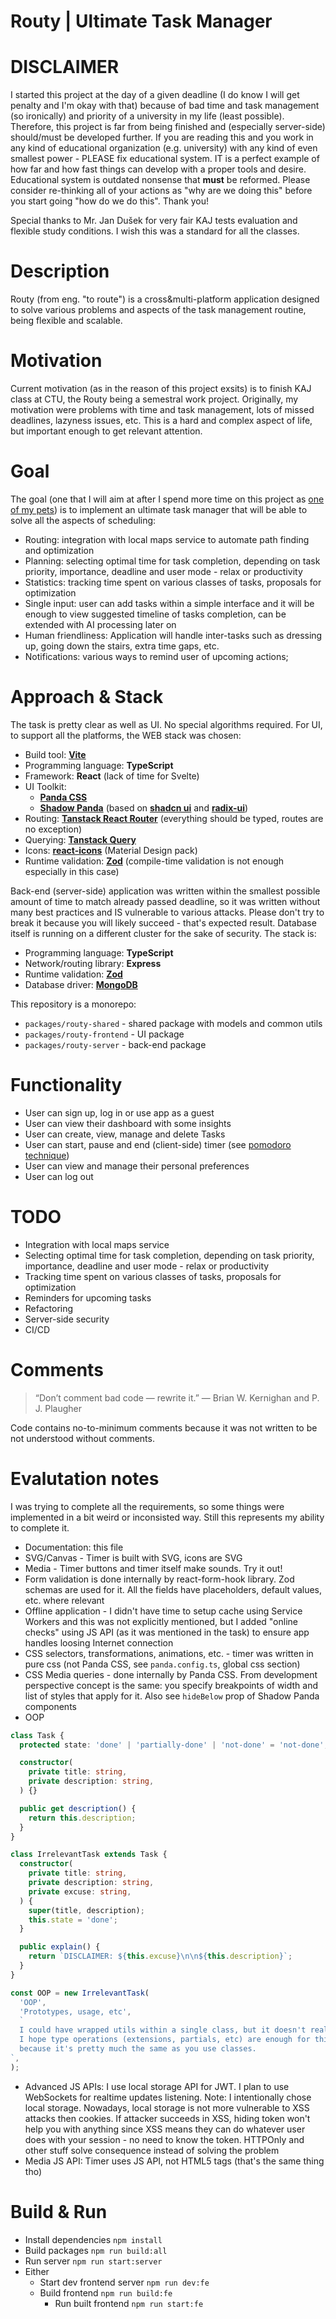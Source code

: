 # Routy | Ultimate Task Manager

# DISCLAIMER

I started this project at the day of a given deadline (I do know I will get penalty and I'm okay with that) because of bad time and task management (so ironically) and priority of a university in my life (least possible). Therefore, this project is far from being finished and (especially server-side) should/must be developed further. If you are reading this and you work in any kind of educational organization (e.g. university) with any kind of even smallest power - PLEASE fix educational system. IT is a perfect example of how far and how fast things can develop with a proper tools and desire. Educational system is outdated nonsense that **must** be reformed. Please consider re-thinking all of your actions as "why are we doing this" before you start going "how do we do this". Thank you!

Special thanks to Mr. Jan Dušek for very fair KAJ tests evaluation and flexible study conditions. I wish this was a standard for all the classes.

# Description

Routy (from eng. "to route") is a cross&multi-platform application designed to solve various problems and aspects of the task management routine, being flexible and scalable.

# Motivation

Current motivation (as in the reason of this project exsits) is to finish KAJ class at CTU, the Routy being a semestral work project. Originally, my motivation were problems with time and task management, lots of missed deadlines, lazyness issues, etc. This is a hard and complex aspect of life, but important enough to get relevant attention.

# Goal

The goal (one that I will aim at after I spend more time on this project as [one of my pets](https://github.com/ExposedCat?tab=repositories)) is to implement an ultimate task manager that will be able to solve all the aspects of scheduling:

- Routing: integration with local maps service to automate path finding and optimization
- Planning: selecting optimal time for task completion, depending on task priority, importance, deadline and user mode - relax or productivity
- Statistics: tracking time spent on various classes of tasks, proposals for optimization
- Single input: user can add tasks within a simple interface and it will be enough to view suggested timeline of tasks completion, can be extended with AI processing later on
- Human friendliness: Application will handle inter-tasks such as dressing up, going down the stairs, extra time gaps, etc.
- Notifications: various ways to remind user of upcoming actions;

# Approach & Stack

The task is pretty clear as well as UI. No special algorithms required. For UI, to support all the platforms, the WEB stack was chosen:

- Build tool: **[Vite](https://vitejs.dev/)**
- Programming language: **TypeScript**
- Framework: **React** (lack of time for Svelte)
- UI Toolkit:
  - **[Panda CSS](https://panda-css.com/)**
  - **[Shadow Panda](https://shadow-panda.dev/)** (based on **[shadcn ui](https://ui.shadcn.com/)** and **[radix-ui](https://www.radix-ui.com/)**)
- Routing: **[Tanstack React Router](https://tanstack.com/router/latest)** (everything should be typed, routes are no exception)
- Querying: **[Tanstack Query](https://tanstack.com/query/latest)**
- Icons: **[react-icons](https://react-icons.github.io/react-icons/)** (Material Design pack)
- Runtime validation: **[Zod](https://zod.dev/)** (compile-time validation is not enough especially in this case)

Back-end (server-side) application was written within the smallest possible amount of time to match already passed deadline, so it was written without many best practices and IS vulnerable to various attacks. Please don't try to break it because you will likely succeed - that's expected result. Database itself is running on a different cluster for the sake of security. The stack is:

- Programming language: **TypeScript**
- Network/routing library: **Express**
- Runtime validation: **[Zod](https://zod.dev/)**
- Database driver: **[MongoDB](https://www.mongodb.com/docs/languages/javascript/)**

This repository is a monorepo:

- `packages/routy-shared` - shared package with models and common utils
- `packages/routy-frontend` - UI package
- `packages/routy-server` - back-end package

# Functionality

- User can sign up, log in or use app as a guest
- User can view their dashboard with some insights
- User can create, view, manage and delete Tasks
- User can start, pause and end (client-side) timer (see [pomodoro technique](https://en.wikipedia.org/wiki/Pomodoro_Technique))
- User can view and manage their personal preferences
- User can log out

# TODO

- Integration with local maps service
- Selecting optimal time for task completion, depending on task priority, importance, deadline and user mode - relax or productivity
- Tracking time spent on various classes of tasks, proposals for optimization
- Reminders for upcoming tasks
- Refactoring
- Server-side security
- CI/CD

# Comments

> “Don’t comment bad code — rewrite it.” — Brian W. Kernighan and P. J. Plaugher

Code contains no-to-minimum comments because it was not written to be not understood without comments.

# Evalutation notes

I was trying to complete all the requirements, so some things were implemented in a bit weird or inconsisted way. Still this represents my ability to complete it.

- Documentation: this file
- SVG/Canvas - Timer is built with SVG, icons are SVG
- Media - Timer buttons and timer itself make sounds. Try it out!
- Form validation is done internally by react-form-hook library. Zod schemas are used for it. All the fields have placeholders, default values, etc. where relevant
- Offline application - I didn't have time to setup cache using Service Workers and this was not explicitly mentioned, but I added "online checks" using JS API (as it was mentioned in the task) to ensure app handles loosing Internet connection
- CSS selectors, transformations, animations, etc. - timer was written in pure css (not Panda CSS, see `panda.config.ts`, global css section)
- CSS Media queries - done internally by Panda CSS. From development perspective concept is the same: you specify breakpoints of width and list of styles that apply for it. Also see `hideBelow` prop of Shadow Panda components
- OOP

```typescript
class Task {
  protected state: 'done' | 'partially-done' | 'not-done' = 'not-done';

  constructor(
    private title: string,
    private description: string,
  ) {}

  public get description() {
    return this.description;
  }
}

class IrrelevantTask extends Task {
  constructor(
    private title: string,
    private description: string,
    private excuse: string,
  ) {
    super(title, description);
    this.state = 'done';
  }

  public explain() {
    return `DISCLAIMER: ${this.excuse}\n\n${this.description}`;
  }
}

const OOP = new IrrelevantTask(
  'OOP',
  'Prototypes, usage, etc',
  `
  I could have wrapped utils within a single class, but it doesn't really fit in the codebase.
  I hope type operations (extensions, partials, etc) are enough for this part,
  because it's pretty much the same as you use classes.
`,
);
```

- Advanced JS APIs: I use local storage API for JWT. I plan to use WebSockets for realtime updates listening. Note: I intentionally chose local storage. Nowadays, local storage is not more vulnerable to XSS attacks then cookies. If attacker succeeds in XSS, hiding token won't help you with anything since XSS means they can do whatever user does with your session - no need to know the token. HTTPOnly and other stuff solve consequence instead of solving the problem
- Media JS API: Timer uses JS API, not HTML5 tags (that's the same thing tho)

# Build & Run

- Install dependencies `npm install`
- Build packages `npm run build:all`
- Run server `npm run start:server`
- Either
  - Start dev frontend server `npm run dev:fe`
  - Build frontend `npm run build:fe`
    - Run built frontend `npm run start:fe`
